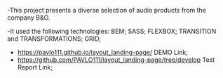 -This project presents a diverse selection of audio products from the company B&O.

-It used the following technologies:
  BEM;
  SASS;
  FLEXBOX;
  TRANSITION and TRANSFORMATIONS;
  GRID;

-  https://pavlo111.github.io/layout_landing-page/                     DEMO Link;
-  https://github.com/PAVLO111/layout_landing-page/tree/develop        Test Report Link;

